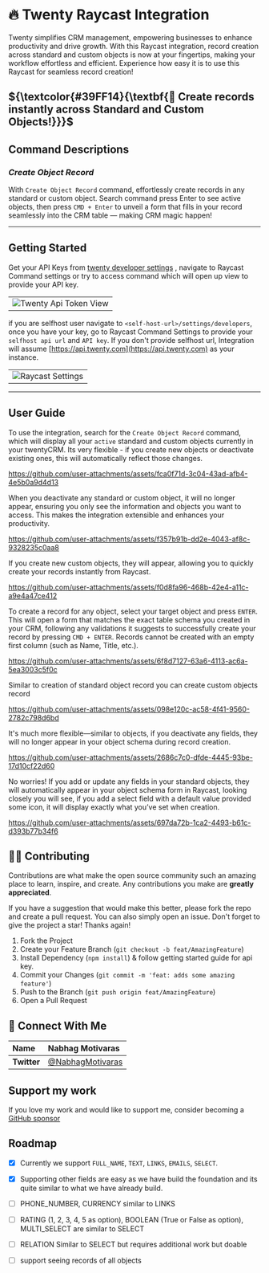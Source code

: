 <h1 align="left"> 🔥 Twenty Raycast Integration </h1>

Twenty simplifies CRM management, empowering businesses to enhance productivity and drive growth. With this Raycast integration, record creation across standard and custom objects is now at your fingertips, making your workflow effortless and efficient. Experience how easy it is to use this Raycast for seamless record creation!

## $\{\textcolor{#39FF14}{\textbf{🤝 Create records instantly across Standard and Custom Objects!}}}$

## Command Descriptions
### <i>Create Object Record</i>
With `Create Object Record` command, effortlessly create records in any standard or custom object. Search command press Enter to see active objects, then press `CMD + Enter` to unveil a form that fills in your record seamlessly into the CRM table — making CRM magic happen!

---

## Getting Started

Get your API Keys from [twenty developer settings](https://twenty.com/settings/developers) , navigate to Raycast Command settings or try to access command which will open up view to provide your API key. 
<table>
  <tr>
  <td><img src="https://github.com/user-attachments/assets/7787e53b-c08a-4491-a66f-9d738195a2af" alt="Twenty Api Token View" /></td>
  </tr>
</table>

if you are selfhost user navigate to `<self-host-url>/settings/developers`, once you have your key, go to Raycast Command Settings to provide your `selfhost api url` and `API key`. If you don't provide selfhost url, Integration will assume [https://api.twenty.com](https://api.twenty.com) as your instance.

<table>
  <tr>
    <td><img src="https://github.com/user-attachments/assets/3dc621b5-8d47-41a4-a86c-7129fd5bf5e8" alt="Raycast Settings"/></td>
  </tr>
</table>


---

## User Guide
To use the integration, search for the `Create Object Record` command, which will display all your `active` standard and custom objects currently in your twentyCRM. Its very flexible - if you create new objects or deactivate existing ones, this will automatically reflect those changes.

https://github.com/user-attachments/assets/fca0f71d-3c04-43ad-afb4-4e5b0a9d4d13

When you deactivate any standard or custom object, it will no longer appear, ensuring you only see the information and objects you want to access. This makes the integration extensible and enhances your productivity.

https://github.com/user-attachments/assets/f357b91b-dd2e-4043-af8c-9328235c0aa8

If you create new custom objects, they will appear, allowing you to quickly create your records instantly from Raycast.

https://github.com/user-attachments/assets/f0d8fa96-468b-42e4-a11c-a9e4a47ce412


To create a record for any object, select your target object and press `ENTER`. This will open a form that matches the exact table schema you created in your CRM, following any validations it suggests to successfully create your record by pressing `CMD + ENTER`. Records cannot be created with an empty first column (such as Name, Title, etc.).

https://github.com/user-attachments/assets/6f8d7127-63a6-4113-ac6a-5ea3003c5f0c

Similar to creation of standard object record you can create custom objects record

https://github.com/user-attachments/assets/098e120c-ac58-4f41-9560-2782c798d6bd

It's much more flexible—similar to objects, if you deactivate any fields, they will no longer appear in your object schema during record creation.

https://github.com/user-attachments/assets/2686c7c0-dfde-4445-93be-17d10cf22d60


No worries! If you add or update any fields in your standard objects, they will automatically appear in your object schema form in Raycast, looking closely you will see, if you add a select field with a default value provided some icon, it will display exactly what you’ve set when creation.

https://github.com/user-attachments/assets/697da72b-1ca2-4493-b61c-d393b77b34f6

## 🧑‍💻 Contributing

Contributions are what make the open source community such an amazing place to learn, inspire, and create. Any contributions you make are **greatly appreciated**.

If you have a suggestion that would make this better, please fork the repo and create a pull request. You can also simply open an issue.
Don't forget to give the project a star! Thanks again!

1. Fork the Project
2. Create your Feature Branch (`git checkout -b feat/AmazingFeature`)
3. Install Dependency (`npm install`) & follow getting started guide for api key.
4. Commit your Changes (`git commit -m 'feat: adds some amazing feature'`)
5. Push to the Branch (`git push origin feat/AmazingFeature`)
6. Open a Pull Request


## 💬 Connect With Me
<div align="center">

| **Name** | Nabhag Motivaras |
|:--------------------|:-------------------|
| **Twitter** | [@NabhagMotivaras](https://x.com/NabhagMotivaras) | 
       
</div>

## Support my work

If you love my work and would like to support me, consider becoming a [GitHub sponsor](https://github.com/sponsors/Nabhag8848)

## Roadmap

- [x] Currently we support `FULL_NAME`, `TEXT`, `LINKS`, `EMAILS`, `SELECT`.
- [x] Supporting other fields are easy as we have build the foundation and its quite similar to what we have already build.
- [ ] PHONE_NUMBER, CURRENCY similar to LINKS
- [ ] RATING (1, 2, 3, 4, 5 as option), BOOLEAN (True or False as option), MULTI_SELECT are similar to SELECT
- [ ] RELATION Similar to SELECT but requires additional work but doable
- [ ] support seeing records of all objects










